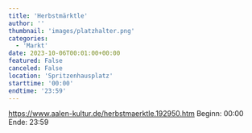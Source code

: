 ```yaml
---
title: 'Herbstmärktle'
author: ''
thumbnail: 'images/platzhalter.png'
categories:
  - 'Markt'
date: 2023-10-06T00:01:00+00:00
featured: False
canceled: False
location: 'Spritzenhausplatz'
starttime: '00:00'
endtime: '23:59'
---
```

https://www.aalen-kultur.de/herbstmaerktle.192950.htm
Beginn: 00:00
 Ende: 23:59